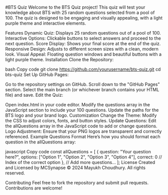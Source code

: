 #BTS Quiz
Welcome to the BTS Quiz project! This quiz will test your knowledge about BTS with 25 random questions selected from a pool of 100. The quiz is designed to be engaging and visually appealing, with a light purple theme and interactive elements.

Features
Dynamic Quiz: Displays 25 random questions out of a pool of 100.
Interactive Options: Clickable buttons to select answers and proceed to the next question.
Score Display: Shows your final score at the end of the quiz.
Responsive Design: Adjusts to different screen sizes with a clean, modern look.
Visual Appeal: Floating question windows and beautiful buttons with a light purple theme.
Installation
Clone the Repository:

bash
Copy code
git clone https://github.com/yourusername/bts-quiz.git
cd bts-quiz
Set Up GitHub Pages:

Go to the repository settings on GitHub.
Scroll down to the "GitHub Pages" section.
Select the main branch (or whichever branch contains your HTML file) and save.
Edit the Quiz:

Open index.html in your code editor.
Modify the questions array in the JavaScript section to include your 100 questions.
Update the paths for the BTS logo and your brand logo.
Customization
Change the Theme: Modify the CSS to adjust colors, fonts, and button styles.
Update Questions: Edit the allQuestions array in the JavaScript code to add or change questions.
Logo Adjustment: Ensure that your PNG logos are transparent and correctly referenced.
Example Questions Format
Here’s how you should format each question in the allQuestions array:

javascript
Copy code
const allQuestions = [
    {
        question: "Your question here?",
        options: ["Option 1", "Option 2", "Option 3", "Option 4"],
        correct: 0 // Index of the correct option
    },
    // Add more questions...
];
License
Created and Licensed by MCSynapse
© 2024 Mayukh Choudhury. All rights reserved.

Contributing
Feel free to fork the repository and submit pull requests. Contributions are welcome!

